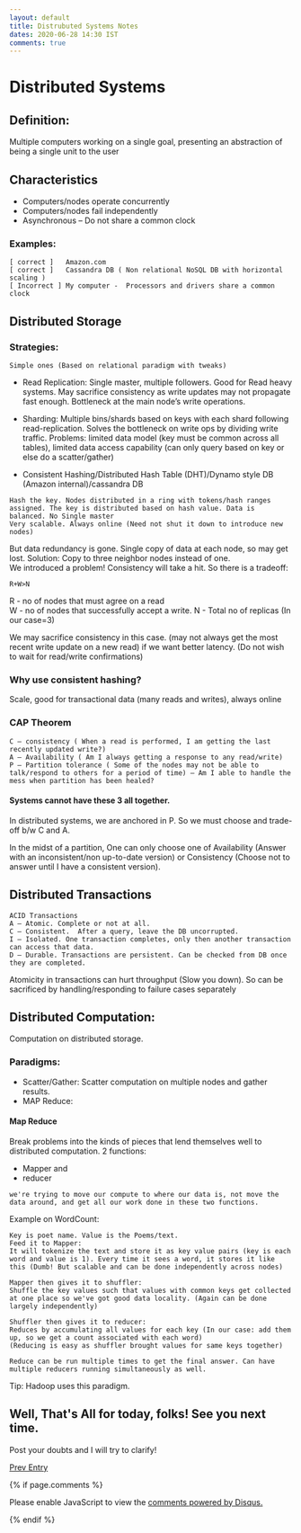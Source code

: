 ```yaml
---
layout: default
title: Distrubuted Systems Notes
dates: 2020-06-28 14:30 IST
comments: true
---
```

# Distributed Systems

## Definition:
Multiple computers working on a single goal, presenting an abstraction of being a single unit to the user

## Characteristics
- Computers/nodes operate concurrently
- Computers/nodes fail independently
- Asynchronous – Do not share a common clock

### Examples:
```
[ correct ]   Amazon.com
[ correct ]   Cassandra DB ( Non relational NoSQL DB with horizontal scaling )
[ Incorrect ] My computer -  Processors and drivers share a common clock
```

## Distributed Storage

### Strategies:
	Simple ones (Based on relational paradigm with tweaks)
	
-	Read Replication: Single master, multiple followers. Good for Read heavy systems. May sacrifice consistency as write updates may not propagate fast enough.
Bottleneck at the main node’s write operations.
-	Sharding: Multiple bins/shards based on keys with each shard following read-replication. Solves the bottleneck on write ops by dividing write traffic.
Problems: limited data model (key must be common across all tables), limited data access capability (can only query based on key or else do a scatter/gather)

-	Consistent Hashing/Distributed Hash Table (DHT)/Dynamo style DB (Amazon internal)/cassandra DB

```
Hash the key. Nodes distributed in a ring with tokens/hash ranges assigned. The key is distributed based on hash value. Data is balanced. No Single master
Very scalable. Always online (Need not shut it down to introduce new nodes)
```
But data redundancy is gone. Single copy of data at each node, so may get lost. Solution: Copy to three neighbor nodes instead of one.  
We introduced a problem! Consistency will take a hit. 
So there is a tradeoff:


```
R+W>N
```

R -  no of nodes that must agree on a read\
W - no of nodes that successfully accept a write.
N - Total no of replicas (In our case=3)

We may sacrifice consistency in this case. (may not always get the most recent write update on a new read) if we want better latency. (Do not wish to wait for read/write confirmations)
 
### Why use consistent hashing?

Scale, good for transactional data (many reads and writes), always online

### CAP Theorem
```
C – consistency ( When a read is performed, I am getting the last recently updated write?)
A – Availability ( Am I always getting a response to any read/write)
P – Partition tolerance ( Some of the nodes may not be able to talk/respond to others for a period of time) – Am I able to handle the mess when partition has been healed?
```
#### Systems cannot have these 3 all together.

In distributed systems, we are anchored in P. So we must choose and trade-off b/w C and A.

In the midst of a partition, One can only choose one of Availability (Answer with an inconsistent/non up-to-date version) or Consistency (Choose not to answer until I have a consistent version).


## Distributed Transactions
```
ACID Transactions
A – Atomic. Complete or not at all.
C – Consistent.  After a query, leave the DB uncorrupted.
I – Isolated. One transaction completes, only then another transaction can access that data.
D – Durable. Transactions are persistent. Can be checked from DB once they are completed.
```

Atomicity in transactions can hurt throughput (Slow you down). So can be sacrificed by handling/responding to failure cases separately 

## Distributed Computation:
Computation on distributed storage.

### Paradigms:
- Scatter/Gather: Scatter computation on multiple nodes and gather results.
- MAP Reduce:

#### Map Reduce
Break problems into the kinds of pieces that lend themselves well to distributed computation.
2 functions: 
- Mapper and 
- reducer

```
we're trying to move our compute to where our data is, not move the data around, and get all our work done in these two functions.
```

Example on WordCount:

```
Key is poet name. Value is the Poems/text.
Feed it to Mapper:
It will tokenize the text and store it as key value pairs (key is each word and value is 1). Every time it sees a word, it stores it like this (Dumb! But scalable and can be done independently across nodes)

Mapper then gives it to shuffler:
Shuffle the key values such that values with common keys get collected at one place so we've got good data locality. (Again can be done largely independently)

Shuffler then gives it to reducer:
Reduces by accumulating all values for each key (In our case: add them up, so we get a count associated with each word)
(Reducing is easy as shuffler brought values for same keys together)

Reduce can be run multiple times to get the final answer. Can have multiple reducers running simultaneously as well.
```

Tip: Hadoop uses this paradigm.




## Well, That's All for today, folks! See you next time.
Post your doubts and I will try to clarify!

[Prev Entry](https://swatigupta1997.github.io/blog/2019/06/08/basic-statistics-functions-in-python/)


{% if page.comments %}

<div id="disqus_thread"></div>
<script>

/**
*  RECOMMENDED CONFIGURATION VARIABLES: EDIT AND UNCOMMENT THE SECTION BELOW TO INSERT DYNAMIC VALUES FROM YOUR PLATFORM OR CMS.
*  LEARN WHY DEFINING THESE VARIABLES IS IMPORTANT: https://disqus.com/admin/universalcode/#configuration-variables*/
/*
var disqus_config = function () {
this.page.url = https://swatigupta1997.github.io/blog/2020/06/28/distributed-systems-notes/ // Replace PAGE_URL with your page's canonical URL variable
this.page.identifier = {{ page.title }}; // Replace PAGE_IDENTIFIER with your page's unique identifier variable
};
*/
(function() { // DON'T EDIT BELOW THIS LINE
var d = document, s = d.createElement('script');
s.src = 'https://swatiguptablog-1.disqus.com/embed.js';
s.setAttribute('data-timestamp', +new Date());
(d.head || d.body).appendChild(s);
})();
</script>
<noscript>Please enable JavaScript to view the <a href="https://disqus.com/?ref_noscript">comments powered by Disqus.</a></noscript>
                            

{% endif %}

